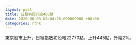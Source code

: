 ```yaml
---
layout: post
title: 日股初段升逾400點
date: 2020-06-03 08:04:26.000000000 +08:00
categories: rthk
---
```


東京股市上升，日經指數初段報22770點，上升445點，升幅2%。

